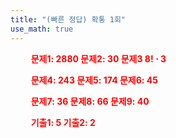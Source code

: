 ```yaml
---
title: "(빠른 정답) 확통 1회"
use_math: true
---
```


**<span style="color: red;">$\qquad$문제1: $2880$ 문제2: $30$ 문제3 $8!\cdot3$</span>**

**<span style="color: red;">$\qquad$문제4: $243$ 문제5: $174$ 문제6: $45$</span>**

**<span style="color: red;">$\qquad$문제7: $36$ 문제8: $66$ 문제9: $40$</span>**

**<span style="color: red;">$\qquad$기출1: $5$ 기출2: $2$</span>**
